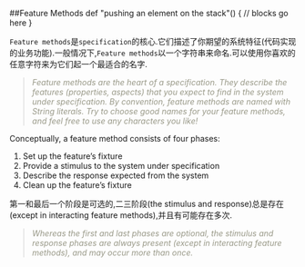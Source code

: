 <style>
h1,h2,h3,h4{font-family: "Open Sans","DejaVu Sans",sans-serif;font-weight: 300;font-style: normal; color: #ba3925;text-rendering: optimizeLegibility; margin-top: 1em; margin-bottom: .5em;}
h1{color: rgba(0,0,0,.85);}
blockquote{color: #998;font-style: italic;}
</style>

##Feature Methods
	def "pushing an element on the stack"() {
	  // blocks go here
	}

`Feature methods`是`specification`的核心.它们描述了你期望的系统特征(代码实现的业务功能).一般情况下,`Feature methods`以一个字符串来命名.可以使用你喜欢的任意字符来为它们起一个最适合的名字.
>Feature methods are the heart of a specification. They describe the features (properties, aspects) that you expect to find in the system under specification. By convention, feature methods are named with String literals. Try to choose good names for your feature methods, and feel free to use any characters you like!

Conceptually, a feature method consists of four phases: 

1. Set up the feature’s fixture
2. Provide a stimulus to the system under specification
3. Describe the response expected from the system
4. Clean up the feature’s fixture

第一和最后一个阶段是可选的,二三阶段(the stimulus and response)总是存在(except in interacting feature methods),并且有可能存在多次.
>Whereas the first and last phases are optional, the stimulus and response phases are always present (except in interacting feature methods), and may occur more than once.
